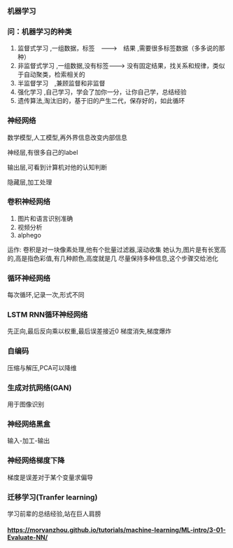 ### 机器学习


### 问：机器学习的种类
1. 监督式学习   ,一组数据，标签　--->　结果 ,需要很多标签数据（多多说的那种）
2. 非监督式学习 ,一组数据,没有标签---> 没有固定结果，找关系和规律，类似于自动聚类，检索相关的
3. 半监督学习　,兼顾监督和非监督 
4. 强化学习 ,自己学习，学会了加你一分，让你自己学，总结经验
5. 遗传算法,淘汰旧的，基于旧的产生二代，保存好的，如此循环


### 神经网络
数学模型,人工模型,再外界信息改变内部信息

神经层,有很多自己的label

输出层,可看到计算机对他的认知判断

隐藏层,加工处理

### 卷积神经网络
1. 图片和语言识别准确
2. 视频分析
3. alphego  


运作:
卷积是对一块像素处理,他有个批量过滤器,滚动收集
她认为,图片是有长宽高的,高是指色彩值,有几种颜色,高度就是几
尽量保持多种信息,这个步骤交给池化

### 循环神经网络
每次循环,记录一次,形式不同 

### LSTM RNN循环神经网络
先正向,最后反向乘以权重,最后误差接近0
梯度消失,梯度爆炸

### 自编码
压缩与解压,PCA可以降维

### 生成对抗网络(GAN)
用于图像识别

### 神经网络黑盒
输入-加工-输出

### 神经网络梯度下降
梯度是误差对于某个变量求偏导

### 迁移学习(Tranfer learning)
学习前辈的总结经验,站在巨人肩膀

#### https://morvanzhou.github.io/tutorials/machine-learning/ML-intro/3-01-Evaluate-NN/
